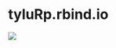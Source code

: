 # tyluRp.rbind.io

![](https://raw.githubusercontent.com/tyluRp/tylurp/master/public/images/readme.png)